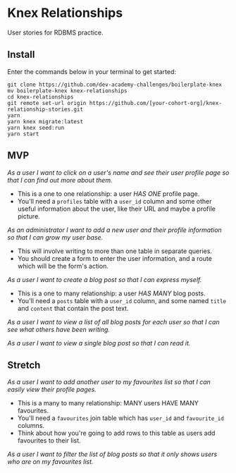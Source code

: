 # Knex Relationships

User stories for RDBMS practice.


## Install

Enter the commands below in your terminal to get started:

```shell
git clone https://github.com/dev-academy-challenges/boilerplate-knex
mv boilerplate-knex knex-relationships
cd knex-relationships
git remote set-url origin https://github.com/[your-cohort-org]/knex-relationship-stories.git
yarn
yarn knex migrate:latest
yarn knex seed:run
yarn start
```


## MVP

_As a user I want to click on a user's name and see their user profile page so that I can find out more about them._
 - This is a one to one relationship: a user _HAS ONE_ profile page.
 - You'll need a `profiles` table with a `user_id` column and some other useful information about the user, like their URL and maybe a profile picture.

_As an administrator I want to add a new user and their profile information so that I can grow my user base._
 - This will involve writing to more than one table in separate queries.
 - You should create a form to enter the user information, and a route which will be the form's action.

_As a user I want to create a blog post so that I can express myself._
  - This is a one to many relationship: a user _HAS MANY_ blog posts.
  - You'll need a `posts` table with a `user_id` column, and some named `title` and `content` that contain the post text.

_As a user I want to view a list of all blog posts for each user so that I can see what others have been writing._

_As a user I want to view a single blog post so that I can read it._


## Stretch

_As a user I want to add another user to my favourites list so that I can easily view their profile pages._
 - This is a many to many relationship: MANY users HAVE MANY favourites.
 - You'll need a `favourites` join table which has `user_id` and `favourite_id` columns.
 - Think about how you're going to add rows to this table as users add favourites to their list.

_As a user I want to filter the list of blog posts so that it only shows users who are on my favourites list._
